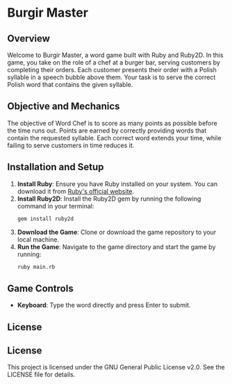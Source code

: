 # Burgir Master

## Overview
Welcome to Burgir Master, a word game built with Ruby and Ruby2D. In this game, you take on the role of a chef at a burger bar, serving customers by completing their orders. Each customer presents their order with a Polish syllable in a speech bubble above them. Your task is to serve the correct Polish word that contains the given syllable.

## Objective and Mechanics
The objective of Word Chef is to score as many points as possible before the time runs out. Points are earned by correctly providing words that contain the requested syllable. Each correct word extends your time, while failing to serve customers in time reduces it.

## Installation and Setup
1. **Install Ruby**: Ensure you have Ruby installed on your system. You can download it from [Ruby's official website](https://www.ruby-lang.org/en/downloads/).
2. **Install Ruby2D**: Install the Ruby2D gem by running the following command in your terminal:
    ```sh
    gem install ruby2d
    ```
3. **Download the Game**: Clone or download the game repository to your local machine.
4. **Run the Game**: Navigate to the game directory and start the game by running:
    ```sh
    ruby main.rb
    ```

## Game Controls
- **Keyboard**: Type the word directly and press Enter to submit.

## License

## License
This project is licensed under the GNU General Public License v2.0. See the LICENSE file for details.


